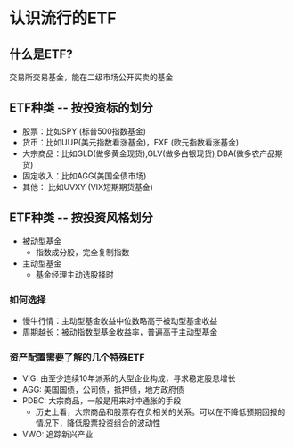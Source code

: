 # 认识流行的ETF


## 什么是ETF?
交易所交易基金，能在二级市场公开买卖的基金

## ETF种类 -- 按投资标的划分

- 股票：比如SPY (标普500指数基金)
- 货币：比如UUP(美元指数看涨基金)，FXE (欧元指数看涨基金)
- 大宗商品：比如GLD(做多黄金现货),GLV(做多白银现货),DBA(做多农产品期货)
- 固定收入：比如AGG(美国全债市场)
- 其他： 比如UVXY (VIX短期期货基金)

## ETF种类 -- 按投资风格划分

- 被动型基金
  - 指数成分股，完全复制指数
- 主动型基金
  - 基金经理主动选股择时

### 如何选择
- 慢牛行情：主动型基金收益中位数略高于被动型基金收益
- 周期越长：被动指数型基金收益率，普遍高于主动型基金

### 资产配置需要了解的几个特殊ETF

- VIG: 由至少连续10年派系的大型企业构成，寻求稳定股息增长
- AGG: 美国国债，公司债，抵押债，地方政府债
- PDBC: 大宗商品，一般是用来对冲通胀的手段
  - 历史上看，大宗商品和股票存在负相关的关系。可以在不降低预期回报的情况下，降低股票投资组合的波动性
- VWO: 追踪新兴产业

